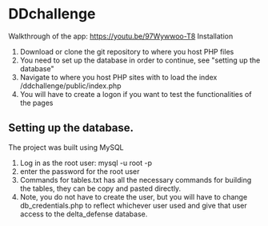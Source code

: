 # DDchallenge
Walkthrough of the app: https://youtu.be/97Wywwoo-T8
Installation
1. Download or clone the git repository to where you host PHP files
2. You need to set up the database in order to continue, see "setting up the database"
3. Navigate to where you host PHP sites with to load the index /ddchallenge/public/index.php
4. You will have to create a logon if you want to test the functionalities of the pages




## Setting up the database.
The project was built using MySQL

1. Log in as the root user: mysql -u root -p
2. enter the password for the root user
3. Commands for tables.txt has all the necessary commands for building the tables, they can be copy and pasted directly.
4. Note, you do not have to create the user, but you will have to change db_credentials.php to reflect whichever user used and give that user access to the delta_defense database. 